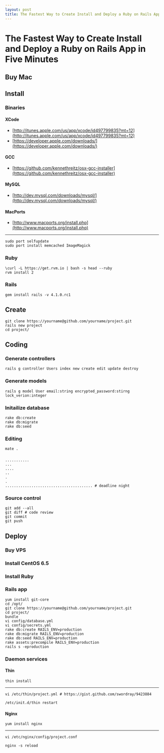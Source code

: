 ```yaml
---
layout: post
title: The Fastest Way to Create Install and Deploy a Ruby on Rails App in Five Minutes - 最快速度 5 分钟内创建、安装、部署、上线 Rails 应用
---
```


# The Fastest Way to Create Install and Deploy a Ruby on Rails App in Five Minutes


## Buy Mac


## Install

### Binaries

#### XCode

* [http://itunes.apple.com/us/app/xcode/id497799835?mt=12](http://itunes.apple.com/us/app/xcode/id497799835?mt=12)
* [https://developer.apple.com/downloads/](https://developer.apple.com/downloads/)

#### GCC

* [https://github.com/kennethreitz/osx-gcc-installer](https://github.com/kennethreitz/osx-gcc-installer)

#### MySQL

* [http://dev.mysql.com/downloads/mysql/](http://dev.mysql.com/downloads/mysql/)

#### MacPorts

* [http://www.macports.org/install.php](http://www.macports.org/install.php)

___
    sudo port selfupdate
    sudo port install memcached ImageMagick

### Ruby

    \curl -L https://get.rvm.io | bash -s head --ruby
    rvm install 2

### Rails

    gem install rails -v 4.1.0.rc1


## Create

    git clone https://yourname@github.com/yourname/project.git
    rails new project
    cd project/


## Coding

### Generate controllers

    rails g controller Users index new create edit update destroy

### Generate models

    rails g model User email:string encrypted_password:stirng lock_verion:integer

### Initailize database

    rake db:create
    rake db:migrate
    rake db:seed

### Editing

    mate .

###

    ...........
    ...
    ....
    ..
    .
    .
    ........................................ # deadline night

### Source control

    git add --all
    git diff # code review
    git commit
    git push


## Deploy

### Buy VPS

### Install CentOS 6.5

### Install Ruby

### Rails app

    yum install git-core
    cd /opt/
    git clone https://yourname@github.com/yourname/project.git
    cd project/
    bundle
    vi config/database.yml
    vi config/secrets.yml
    rake db:create RAILS_ENV=production
    rake db:migrate RAILS_ENV=production
    rake db:seed RAILS_ENV=production
    rake assets:precompile RAILS_ENV=production
    rails s -eproduction

### Daemon services

#### Thin

    thin install
___
    vi /etc/thin/project.yml # https://gist.github.com/swordray/9423884
<script src="https://gist.github.com/swordray/9423884.js"></script>
    /etc/init.d/thin restart

#### Nginx

    yum install nginx
___
    vi /etc/nginx/config/project.conf
<script src="https://gist.github.com/swordray/8882089.js"></script>
    nginx -s reload
